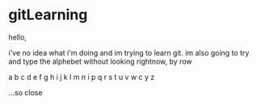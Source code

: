 # gitLearning

hello,

i've no idea what i'm doing and im trying to learn git.  im also going to try and type the alphebet without looking rightnow, by row

a
b
c
d
e
f
g
h
i
j
k
l
m
n
i
p
q
r
s
t
u
v
w
c
y
z

...so close
